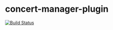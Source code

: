 # concert-manager-plugin
[![Build Status](https://travis-ci.org/rvodden/concert-manager-plugin.svg?branch=master)](https://travis-ci.org/rvodden/concert-manager-plugin)
